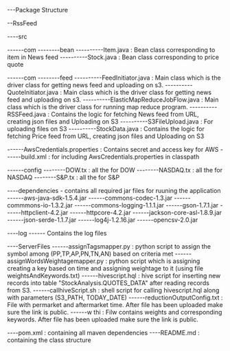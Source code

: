 ---Package Structure

--RssFeed

----src

------com
--------bean
----------Item.java : Bean class corresponding to item in News feed
----------Stock.java : Bean class corresponding to price quote

------com
--------feed
----------FeedInitiator.java : Main class which is the driver class for getting news feed and uploading on s3.
----------QuoteInitiator.java : Main class which is the driver class for getting news feed and uploading on s3.
----------ElasticMapReduceJobFlow.java : Main class which is the driver class for running map reduce program.
----------RSSFeed.java : Contains the logic for fetching News feed from URL, creating json files and Uploading on S3
----------S3FileUpload.java : For uploading files on S3
----------StockData.java : Contains the logic for fetching Price feed from URL, creating json files and Uploading on S3

------AwsCredentials.properties : Contains secret and access key for AWS
------build.xml : for including AwsCredentials.properties in classpath

------config
--------DOW.tx : all the <ticker><company name> for DOW
--------NASDAQ.tx : all the <ticker><company name> for NASDAQ
--------S&P.tx : all the <ticker><company name> for S&P

----dependencies - contains all required jar files for ruuning the application
------aws-java-sdk-1.5.4.jar
------commons-codec-1.3.jar
------commmons-io-1.3.2.jar
------commons-logging-1.1.1.jar
------gson-1.7.1.jar
------httpclient-4.2.jar
------httpcore-4.2.jar
------jackson-core-asl-1.8.9.jar
------json-serde-1.1.7.jar
------log4j-1.2.16.jar
------opencsv-2.0.jar

----log
------ Contains the log files

----ServerFiles
------assignTagsmapper.py : python script to assign the symbol among (PP,TP,AP,PN,TN,AN) based on criteria met
------assignWordsWeightagemapper.py : python script which is assigning creating a key based on time and assigning weightage to it (using file weightsAndKeywords.txt)
------hivescript.hql : hive script for inserting new records into table "StockAnalysis.QUOTES_DATA" after reading records from S3.
------callhiveScript.sh : shell script for calling hivescript.hql along with parameters (S3_PATH, TODAY_DATE)
------reductionOutputConfig.txt : File with permarket and aftermarket time. After file has been uploaded make sure the link is public.
------w thi : Filw contains weights and corresponding keywords. After file has been uploaded make sure the link is public.

----pom.xml : containing all maven dependencies
----README.md : containing the class structure